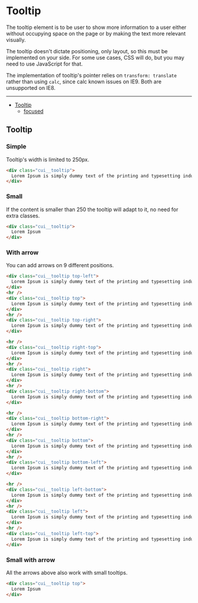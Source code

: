 # Tooltip

The tooltip element is to be user to show more information to a user either without occupying space on the page or by making the text more relevant visually.

The tooltip doesn't dictate positioning, only layout, so this must be implemented on your side. For some use cases, CSS will do, but you may need to use JavaScript for that.

The implementation of tooltip's pointer relies on `transform: translate` rather than using `calc`, since calc known issues on IE9. Both are unsupported on IE8.

___

- [Tooltip](#Tooltip)
	- [focused](#Icon/set/focused)

<a name="Tooltip"></a>
## Tooltip

<a name="Tooltip/simple"></a>
### Simple

Tooltip's width is limited to 250px.

```html
<div class="cui__tooltip">
  Lorem Ipsum is simply dummy text of the printing and typesetting industry
</div> 
```

<a name="Tooltip/small"></a>
### Small

If the content is smaller than 250 the tooltip will adapt to it, no need for extra classes.

```html
<div class="cui__tooltip">
  Lorem Ipsum
</div> 
```

<a name="Tooltip/with_arroe"></a>
### With arrow

You can add arrows on 9 different positions.

```html
<div class="cui__tooltip top-left">
  Lorem Ipsum is simply dummy text of the printing and typesetting industry
</div>    
<hr />
<div class="cui__tooltip top">
  Lorem Ipsum is simply dummy text of the printing and typesetting industry
</div> 
<hr />
<div class="cui__tooltip top-right">
  Lorem Ipsum is simply dummy text of the printing and typesetting industry
</div> 

<hr />
<div class="cui__tooltip right-top">
  Lorem Ipsum is simply dummy text of the printing and typesetting industry
</div>    
<hr />
<div class="cui__tooltip right">
  Lorem Ipsum is simply dummy text of the printing and typesetting industry
</div>
<hr />    
<div class="cui__tooltip right-bottom">
  Lorem Ipsum is simply dummy text of the printing and typesetting industry
</div>    

<hr />
<div class="cui__tooltip bottom-right">
  Lorem Ipsum is simply dummy text of the printing and typesetting industry
</div>    
<hr />
<div class="cui__tooltip bottom">
  Lorem Ipsum is simply dummy text of the printing and typesetting industry
</div>
<hr />    
<div class="cui__tooltip bottom-left">
  Lorem Ipsum is simply dummy text of the printing and typesetting industry
</div>    

<hr />    
<div class="cui__tooltip left-bottom">
  Lorem Ipsum is simply dummy text of the printing and typesetting industry
</div>    
<hr />
<div class="cui__tooltip left">
  Lorem Ipsum is simply dummy text of the printing and typesetting industry
</div>
<hr />
<div class="cui__tooltip left-top">
  Lorem Ipsum is simply dummy text of the printing and typesetting industry
</div>    

```

<a name="Tooltip/small_with_arrow"></a>
### Small with arrow

All the arrows above also work with small tooltips.

```html
<div class="cui__tooltip top">
  Lorem Ipsum
</div> 
```